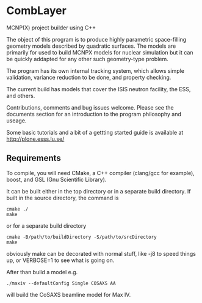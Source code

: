 CombLayer
=========

MCNP(X) project builder using C++ 

The object of this program is to produce highly parametric space-filling geometry models described by quadratic surfaces. 
The models are primarily for used to build MCNPX models for nuclear simulation but it can be quickly addapted for any 
other such geometry-type problem.  

The program has its own internal tracking system, which allows simple validation, variance reduction to be done, and 
property checking. 

The current build has models that cover the ISIS neutron facility, the ESS, and others. 

Contributions, comments and bug issues welcome. Please see the documents section for an introduction to the program philosophy and useage.

Some basic tutorials and a bit of a gettting started guide is available at http://plone.esss.lu.se/

Requirements
------------

To compile, you will need CMake, a C++ compiler (clang/gcc for example), boost, and GSL (Gnu Scientific Library).

It can be built either in the top directory or in a separate build directory.
If built in the source directory, the command is

```
cmake ./
make
```

or for a separate build directory

```
cmake -B/path/to/buildDirectory -S/path/to/srcDirectory
make
```

obviously make can be decorated with normal stuff, like -j8 to speed things up, or VERBOSE=1 to see what is going on.


After than build a model e.g.
```
./maxiv --defaultConfig Single COSAXS AA
```
will build the CoSAXS beamline model for Max IV.